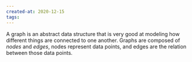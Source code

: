```yaml
---
created-at: 2020-12-15
tags:
---
```

A graph is an abstract data structure that is very good at modeling how different things are connected to one another. Graphs are composed of *nodes* and *edges*, nodes represent data points, and edges are the relation between those data points.